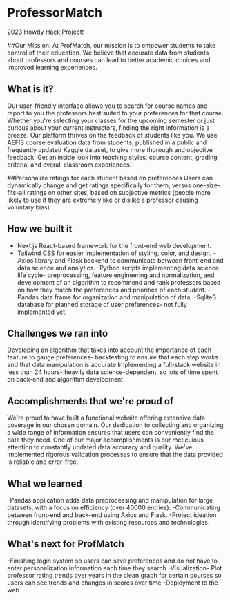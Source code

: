 # ProfessorMatch

2023 Howdy Hack Project!

##Our Mission:
At ProfMatch, our mission is to empower students to take control of their education. We believe that accurate data from students about professors and courses can lead to better academic choices and improved learning experiences.

## What is it?
Our user-friendly interface allows you to search for course names and report to you the professors best suited to your preferences for that course. Whether you're selecting your classes for the upcoming semester or just curious about your current instructors, finding the right information is a breeze. Our platform thrives on the feedback of students like you. We use AEFIS course evaluation data from students, published in a public and frequently updated Kaggle dataset, to give more thorough and objective feedback. Get an inside look into teaching styles, course content, grading criteria, and overall classroom experiences.

##Personalize ratings for each student based on preferences 
Users can dynamically change and get ratings specifically for them, versus one-size-fits-all ratings on other sites, based on subjective metrics (people more likely to use if they are extremely like or dislike a professor causing voluntary bias)

## How we built it
- Next.js React-based framework for the front-end web development.
- Tailwind CSS for easier implementation of styling, color, and design.
-Axios library and Flask backend to communicate between front-end and data science and analytics.
-Python scripts implementing data science life cycle- preprocessing, feature engineering and normalization, and development of an algorithm to recommend and rank professors based on how they match the preferences and priorities of each student.
-Pandas data frame for organization and manipulation of data.
-Sqlite3 database for planned storage of user preferences- not fully implemented yet.

## Challenges we ran into
Developing an algorithm that takes into account the importance of each feature to gauge preferences- backtesting to ensure that each step works and that data manipulation is accurate
Implementing a full-stack website in less than 24 hours- heavily data science-dependent, so lots of time spent on back-end and algorithm development

## Accomplishments that we're proud of
We're proud to have built a functional website offering extensive data coverage in our chosen domain. Our dedication to collecting and organizing a wide range of information ensures that users can conveniently find the data they need. One of our major accomplishments is our meticulous attention to constantly updated data accuracy and quality. We've implemented rigorous validation processes to ensure that the data provided is reliable and error-free.

## What we learned
-Pandas application adds data preprocessing and manipulation for large datasets, with a focus on efficiency (over 40000 entries).
-Communicating between front-end and back-end using Axios and Flask.
-Project ideation through identifying problems with existing resources and technologies.

## What's next for ProfMatch
-Finishing login system so users can save preferences and do not have to enter personalization information each time they search
-Visualization- Plot professor rating trends over years in the clean graph for certain courses so users can see trends and changes in scores over time
-Deployment to the web 


